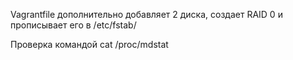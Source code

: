 Vagrantfile дополнительно добавляет 2 диска, создает RAID 0 и прописывает его в /etc/fstab/

Проверка командой cat /proc/mdstat
